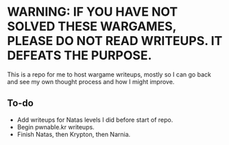 # WARNING: IF YOU HAVE NOT SOLVED THESE WARGAMES, PLEASE DO NOT READ WRITEUPS. IT DEFEATS THE PURPOSE.

This is a repo for me to host wargame writeups, mostly so I can go back and see my own thought process and how I might improve.

## To-do
* Add writeups for Natas levels I did before start of repo.
* Begin pwnable.kr writeups.
* Finish Natas, then Krypton, then Narnia.
